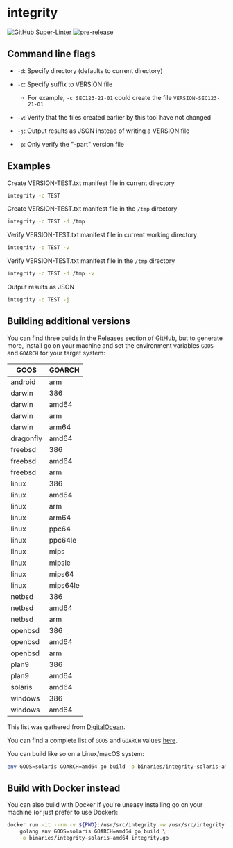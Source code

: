 # integrity

[![GitHub Super-Linter](https://github.com/sans-blue-team/integrity/workflows/Lint%20Code%20Base/badge.svg)](https://github.com/marketplace/actions/super-linter)
[![pre-release](https://github.com/sans-blue-team/integrity/actions/workflows/pre-release.yml/badge.svg)](https://github.com/sans-blue-team/integrity/actions/workflows/pre-release.yml)

## Command line flags

- `-d`: Specify directory (defaults to current directory)

- `-c`: Specify suffix to VERSION file

  - For example, `-c SEC123-21-01` could create the file `VERSION-SEC123-21-01`

- `-v`: Verify that the files created earlier by this tool have not changed

- `-j`: Output results as JSON instead of writing a VERSION file

- `-p`: Only verify the "-part" version file

## Examples

Create VERSION-TEST.txt manifest file in current directory

```bash
integrity -c TEST
```

Create VERSION-TEST.txt manifest file in the `/tmp` directory

```bash
integrity -c TEST -d /tmp
```

Verify VERSION-TEST.txt manifest file in current working directory

```bash
integrity -c TEST -v
```

Verify VERSION-TEST.txt manifest file in the `/tmp` directory

```bash
integrity -c TEST -d /tmp -v
```

Output results as JSON

```bash
integrity -c TEST -j
```

## Building additional versions

You can find three builds in the Releases section of GitHub, but to generate more, install go on your machine and set the environment variables `GOOS` and `GOARCH` for your target system:

| GOOS | GOARCH |
|------|--------|
| android | arm |
| darwin | 386 |
| darwin | amd64 |
| darwin | arm |
| darwin | arm64 |
| dragonfly | amd64 |
| freebsd | 386 |
| freebsd | amd64 |
| freebsd | arm |
| linux | 386 |
| linux | amd64 |
| linux | arm |
| linux | arm64 |
| linux | ppc64 |
| linux | ppc64le |
| linux | mips |
| linux | mipsle |
| linux | mips64 |
| linux | mips64le |
| netbsd | 386 |
| netbsd | amd64 |
| netbsd | arm |
| openbsd | 386 |
| openbsd | amd64 |
| openbsd | arm |
| plan9 | 386 |
| plan9 | amd64 |
| solaris | amd64 |
| windows | 386 |
| windows | amd64 |

This list was gathered from [DigitalOcean](https://www.digitalocean.com/community/tutorials/how-to-build-go-executables-for-multiple-platforms-on-ubuntu-16-04).

You can find a complete list of `GOOS` and `GOARCH` values [here](https://github.com/golang/go/blob/master/src/go/build/syslist.go).

You can build like so on a Linux/macOS system:

```bash
env GOOS=solaris GOARCH=amd64 go build -o binaries/integrity-solaris-amd64 integrity.go
```

## Build with Docker instead

You can also build with Docker if you're uneasy installing go on your machine (or just prefer to use Docker):

```bash
docker run -it --rm -v ${PWD}:/usr/src/integrity -w /usr/src/integrity \
    golang env GOOS=solaris GOARCH=amd64 go build \
    -o binaries/integrity-solaris-amd64 integrity.go
```
